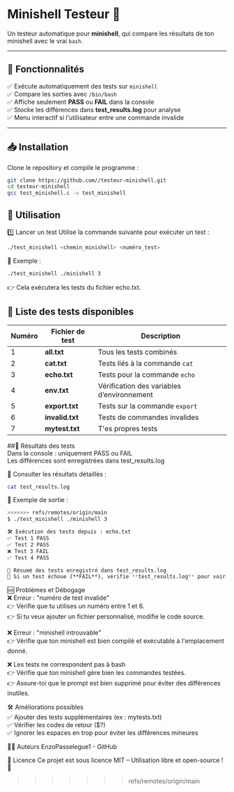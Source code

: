 # Minishell Testeur 🚀

Un testeur automatique pour **minishell**, qui compare les résultats de ton minishell avec le vrai `bash`.

---

## 🌟 Fonctionnalités  
✅ Exécute automatiquement des tests sur `minishell`  
✅ Compare les sorties avec `/bin/bash`  
✅ Affiche seulement **PASS** ou **FAIL** dans la console  
✅ Stocke les différences dans **test_results.log** pour analyse  
✅ Menu interactif si l'utilisateur entre une commande invalide  

---

## 📥 Installation  

Clone le repository et compile le programme :  

```bash
git clone https://github.com//testeur-minishell.git
cd testeur-minishell
gcc test_minishell.c -o test_minishell
```
## 🎯 Utilisation
1️⃣ Lancer un test
Utilise la commande suivante pour exécuter un test :

```bash
./test_minishell <chemin_minishell> <numéro_test>
```
📌 Exemple :
```bash
./test_minishell ./minishell 3
```
👉 Cela exécutera les tests du fichier echo.txt.

## 📜 Liste des tests disponibles  

| Numéro | Fichier de test       | Description                          |
|--------|-----------------------|--------------------------------------|
| 1      | **all.txt**           | Tous les tests combinés             |
| 2      | **cat.txt**           | Tests liés à la commande `cat`      |
| 3      | **echo.txt**          | Tests pour la commande `echo`       |
| 4      | **env.txt**           | Vérification des variables d’environnement |
| 5      | **export.txt**        | Tests sur la commande `export`      |
| 6      | **invalid.txt**       | Tests de commandes invalides        |
| 7      | **mytest.txt**        | T'es propres tests                  |

##📄 Résultats des tests  
Dans la console : uniquement PASS ou FAIL  
Les différences sont enregistrées dans test_results.log  

📌 Consulter les résultats détaillés :

```bash
cat test_results.log
```
🔧 Exemple de sortie :

```bash
>>>>>>> refs/remotes/origin/main
$ ./test_minishell ./minishell 3

🛠️ Exécution des tests depuis : echo.txt
✅ Test 1 PASS  
✅ Test 2 PASS  
❌ Test 3 FAIL  
✅ Test 4 PASS  

📄 Résumé des tests enregistré dans test_results.log  
📌 Si un test échoue (**FAIL**), vérifie **test_results.log** pour voir les différences ave
```
🆘 Problèmes et Débogage  
❌ Erreur : "numéro de test invalide"  
👉 Vérifie que tu utilises un numéro entre 1 et 6.  
👉 Si tu veux ajouter un fichier personnalisé, modifie le code source.  

❌ Erreur : "minishell introuvable"  
👉 Vérifie que ton minishell est bien compilé et exécutable à l'emplacement donné.  

❌ Les tests ne correspondent pas à bash  
👉 Vérifie que ton minishell gère bien les commandes testées.  
👉 Assure-toi que le prompt est bien supprimé pour éviter des différences inutiles.  

🛠️ Améliorations possibles  
✅ Ajouter des tests supplémentaires (ex : mytests.txt)  
✅ Vérifier les codes de retour ($?)  
✅ Ignorer les espaces en trop pour éviter les différences mineures  

👨‍💻 Auteurs
EnzoPasselegue1 - GitHub

📝 Licence
Ce projet est sous licence MIT – Utilisation libre et open-source ! 🚀







>>>>>>> refs/remotes/origin/main
